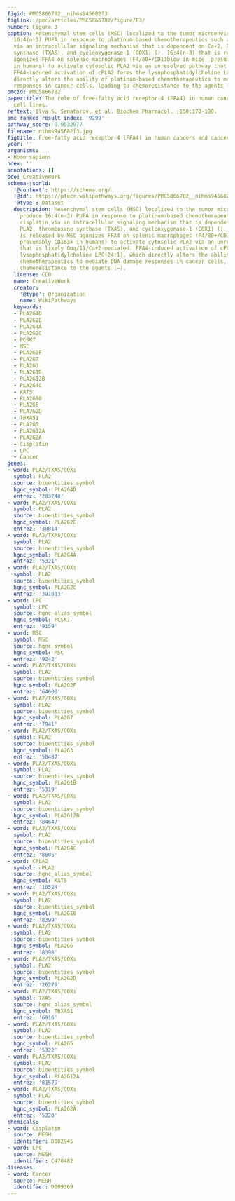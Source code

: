 ```yaml
---
figid: PMC5866782__nihms945682f3
figlink: /pmc/articles/PMC5866782/figure/F3/
number: Figure 3
caption: Mesenchymal stem cells (MSC) localized to the tumor microenvironment produce
  16:4(n-3) PUFA in response to platinum-based chemotherapeutics such as cisplatin
  via an intracellular signaling mechanism that is dependent on Ca+2, PLA2, thromboxane
  synthase (TXAS), and cyclooxygenase-1 (COX1) (). 16:4(n-3) that is released by MSC
  agonizes FFA4 on splenic macrophages (F4/80+/CD11blow in mice, presumably CD163+
  in humans) to activate cytosolic PLA2 via an unresolved pathway that is likely Gαq/11/Ca+2-mediated.
  FFA4-induced activation of cPLA2 forms the lysophosphatidylcholine LPC(24:1), which
  directly alters the ability of platinum-based chemotherapeutics to mediate DNA damage
  responses in cancer cells, leading to chemoresistance to the agents (–).
pmcid: PMC5866782
papertitle: The role of free-fatty acid receptor-4 (FFA4) in human cancers and cancer
  cell lines.
reftext: Ilya S. Senatorov, et al. Biochem Pharmacol. ;150:170-180.
pmc_ranked_result_index: '9299'
pathway_score: 0.9532977
filename: nihms945682f3.jpg
figtitle: Free-fatty acid receptor-4 (FFA4) in human cancers and cancer cell lines
year: ''
organisms:
- Homo sapiens
ndex: ''
annotations: []
seo: CreativeWork
schema-jsonld:
  '@context': https://schema.org/
  '@id': https://pfocr.wikipathways.org/figures/PMC5866782__nihms945682f3.html
  '@type': Dataset
  description: Mesenchymal stem cells (MSC) localized to the tumor microenvironment
    produce 16:4(n-3) PUFA in response to platinum-based chemotherapeutics such as
    cisplatin via an intracellular signaling mechanism that is dependent on Ca+2,
    PLA2, thromboxane synthase (TXAS), and cyclooxygenase-1 (COX1) (). 16:4(n-3) that
    is released by MSC agonizes FFA4 on splenic macrophages (F4/80+/CD11blow in mice,
    presumably CD163+ in humans) to activate cytosolic PLA2 via an unresolved pathway
    that is likely Gαq/11/Ca+2-mediated. FFA4-induced activation of cPLA2 forms the
    lysophosphatidylcholine LPC(24:1), which directly alters the ability of platinum-based
    chemotherapeutics to mediate DNA damage responses in cancer cells, leading to
    chemoresistance to the agents (–).
  license: CC0
  name: CreativeWork
  creator:
    '@type': Organization
    name: WikiPathways
  keywords:
  - PLA2G4D
  - PLA2G2E
  - PLA2G4A
  - PLA2G2C
  - PCSK7
  - MSC
  - PLA2G2F
  - PLA2G7
  - PLA2G3
  - PLA2G1B
  - PLA2G12B
  - PLA2G4C
  - KAT5
  - PLA2G10
  - PLA2G6
  - PLA2G2D
  - TBXAS1
  - PLA2G5
  - PLA2G12A
  - PLA2G2A
  - Cisplatin
  - LPC
  - Cancer
genes:
- word: PLA2/TXAS/COXı
  symbol: PLA2
  source: bioentities_symbol
  hgnc_symbol: PLA2G4D
  entrez: '283748'
- word: PLA2/TXAS/COXı
  symbol: PLA2
  source: bioentities_symbol
  hgnc_symbol: PLA2G2E
  entrez: '30814'
- word: PLA2/TXAS/COXı
  symbol: PLA2
  source: bioentities_symbol
  hgnc_symbol: PLA2G4A
  entrez: '5321'
- word: PLA2/TXAS/COXı
  symbol: PLA2
  source: bioentities_symbol
  hgnc_symbol: PLA2G2C
  entrez: '391013'
- word: LPC
  symbol: LPC
  source: hgnc_alias_symbol
  hgnc_symbol: PCSK7
  entrez: '9159'
- word: MSC
  symbol: MSC
  source: hgnc_symbol
  hgnc_symbol: MSC
  entrez: '9242'
- word: PLA2/TXAS/COXı
  symbol: PLA2
  source: bioentities_symbol
  hgnc_symbol: PLA2G2F
  entrez: '64600'
- word: PLA2/TXAS/COXı
  symbol: PLA2
  source: bioentities_symbol
  hgnc_symbol: PLA2G7
  entrez: '7941'
- word: PLA2/TXAS/COXı
  symbol: PLA2
  source: bioentities_symbol
  hgnc_symbol: PLA2G3
  entrez: '50487'
- word: PLA2/TXAS/COXı
  symbol: PLA2
  source: bioentities_symbol
  hgnc_symbol: PLA2G1B
  entrez: '5319'
- word: PLA2/TXAS/COXı
  symbol: PLA2
  source: bioentities_symbol
  hgnc_symbol: PLA2G12B
  entrez: '84647'
- word: PLA2/TXAS/COXı
  symbol: PLA2
  source: bioentities_symbol
  hgnc_symbol: PLA2G4C
  entrez: '8605'
- word: CPLA2
  symbol: cPLA2
  source: hgnc_alias_symbol
  hgnc_symbol: KAT5
  entrez: '10524'
- word: PLA2/TXAS/COXı
  symbol: PLA2
  source: bioentities_symbol
  hgnc_symbol: PLA2G10
  entrez: '8399'
- word: PLA2/TXAS/COXı
  symbol: PLA2
  source: bioentities_symbol
  hgnc_symbol: PLA2G6
  entrez: '8398'
- word: PLA2/TXAS/COXı
  symbol: PLA2
  source: bioentities_symbol
  hgnc_symbol: PLA2G2D
  entrez: '26279'
- word: PLA2/TXAS/COXı
  symbol: TXAS
  source: hgnc_alias_symbol
  hgnc_symbol: TBXAS1
  entrez: '6916'
- word: PLA2/TXAS/COXı
  symbol: PLA2
  source: bioentities_symbol
  hgnc_symbol: PLA2G5
  entrez: '5322'
- word: PLA2/TXAS/COXı
  symbol: PLA2
  source: bioentities_symbol
  hgnc_symbol: PLA2G12A
  entrez: '81579'
- word: PLA2/TXAS/COXı
  symbol: PLA2
  source: bioentities_symbol
  hgnc_symbol: PLA2G2A
  entrez: '5320'
chemicals:
- word: Cisplatin
  source: MESH
  identifier: D002945
- word: LPC
  source: MESH
  identifier: C470482
diseases:
- word: Cancer
  source: MESH
  identifier: D009369
---
```

